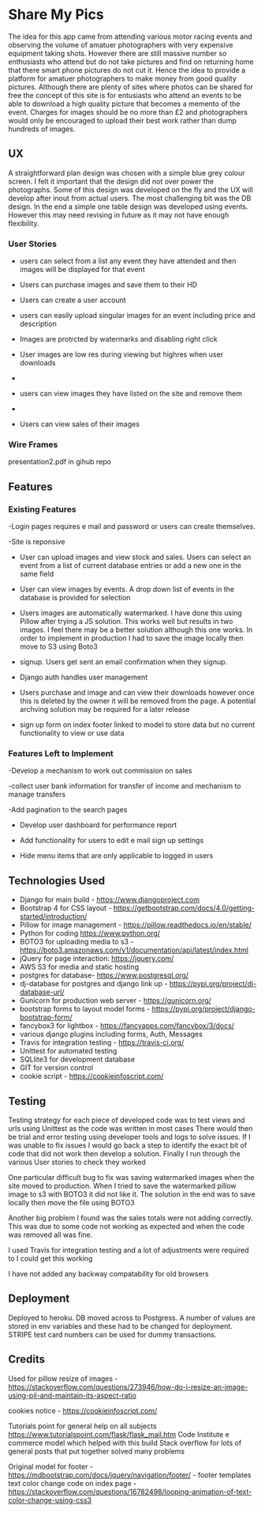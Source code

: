

# Share My Pics

The idea for this app came from attending various motor racing events and observing the volume of amatuer photographers with very expensive equipment
taking shots. However there are still massive number so enthusiasts who attend but do not take pictures and find on returning home
that there smart phone pictures do not cut it. Hence the idea to provide a platform for amatuer photographers to make money from good quality pictures.
Although there are plenty of sites where photos can be shared for free the concept of this site is for entusiasts who attend an events
to be able to download a high quality picture that becomes a memento of the event. Charges for images should be no more than £2 and
photographers would only be encouraged to upload their best work rather than dump hundreds of images.


## UX


A straightforward plan design was chosen with a simple blue grey colour screen. I felt it important that the design did not over power the 
photographs. Some of this design was developed on the fly and the UX will develop after inout from actual users. The most
challenging bit was the DB design. In the end a simple one table design was developed using events. However this may
need revising in future as it may not have enough flexibility.




### User Stories

- users can select from a list any event they have attended and then images will be displayed for that event

- Users can purchase images and save them to their HD

- Users can create a user account

- users can easily upload singular images for an event including price and description

- Images are protrcted by watermarks and disabling right click

- User images are low res during viewing but highres when user downloads
- 
- users can view images they have listed on the site and remove them
- 
- Users can view sales of their images





### Wire Frames

presentation2.pdf in gihub repo



## Features


### Existing Features


-Login pages requires e mail and password or users can create themselves. 

-Site is reponsive 

- User can upload images and view stock and sales. Users can select an event from a list of current database entries or add a new one in the same field

- User can view images by events. A drop down list of events in the database is provided for selection

- Users images are automatically watermarked. I have done this using Pillow after trying a JS solution. This works well 
  but results in two images. I feel there may be a better solution although this one works. In order to implement in production
  I had to save the image locally then move to S3 using Boto3

- signup. Users get sent an email confirmation when they signup.


- Django auth handles user management

- Users purchase and image and can view their downloads however once this is deleted by the owner it will be removed from the page. A potential
  archving solution may be required for a later release


- sign up form on index footer linked to model to store data but no current functionality to view or use data

### Features Left to Implement

-Develop a mechanism to work out commission on sales

-collect user bank information for transfer of income and mechanism to manage transfers

-Add pagination to the search pages

- Develop user dashboard for performance report
- Add functionality for users to edit e mail sign up settings

- Hide menu items that are only applicable to logged in users






## Technologies Used

- Django for main build - https://www.djangoproject.com
- Bootstrap 4 for CSS layout - https://getbootstrap.com/docs/4.0/getting-started/introduction/
- Pillow for image management - https://pillow.readthedocs.io/en/stable/
- Python for coding https://www.python.org/
- BOTO3 for uploading media to s3 - https://boto3.amazonaws.com/v1/documentation/api/latest/index.html
- jQuery for page interaction: https://jquery.com/
- AWS S3 for media and static hosting
- postgres for database- https://www.postgresql.org/
- dj-database for postgres and django link up - https://pypi.org/project/dj-database-url/
- Gunicorn for production web server - https://gunicorn.org/
- bootstrap forms to layout model forms - https://pypi.org/project/django-bootstrap-form/
- fancybox3 for lightbox - https://fancyapps.com/fancybox/3/docs/
- various django plugins including forms, Auth, Messages
- Travis for integration testing - https://travis-ci.org/
- Unittest for automated testing
- SQLlite3 for development database
- GIT for version control
- cookie script - https://cookieinfoscript.com/


## Testing

Testing strategy for each piece of developed code was to test views and urls using Unittest as the code was written in most cases
There would then be trial and error testing using developer tools and logs to solve issues. If I was unable to fix issues
I would go back a step to identify the exact bit of code that did not work then develop a solution. Finally I run through the
various User stories to check they worked

One particular difficult bug to fix was saving watermarked images when the site moved to production. When I tried to save
the watermarked pillow image to s3 with BOTO3 it did not like it. The solution in the end was to save locally then move the file using BOTO3

Another big  problem I found was the sales totals were not adding correctly. This was due to some code not working as expected and when
the code was removed all was fine.

I used Travis for integration testing and a lot of adjustments were required to I could get this working


I have not added any backway compatability for old browsers




## Deployment

Deployed to heroku. DB moved across to Postgress.  A number of values are
stored in env variables and these had to be changed for deployment. STRIPE test card numbers can be used
for dummy transactions. 


## Credits

Used for pillow resize of images -https://stackoverflow.com/questions/273946/how-do-i-resize-an-image-using-pil-and-maintain-its-aspect-ratio

cookies notice - https://cookieinfoscript.com/

Tutorials point for general help on all subjects https://www.tutorialspoint.com/flask/flask_mail.htm
Code Institute e commerce model which helped with this build
Stack overflow for lots of general posts that put together solved many problems

Original model for footer - https://mdbootstrap.com/docs/jquery/navigation/footer/ - footer templates
text color change code on index page -https://stackoverflow.com/questions/16782498/looping-animation-of-text-color-change-using-css3